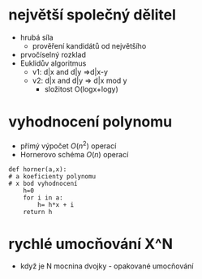 # největší společný dělitel
- hrubá síla
    - prověření kandidátů od největšího
- prvočíselný rozklad
- Euklidův algoritmus
    - v1: d|x and d|y =>d|x-y
    - v2: d|x and d|y => d|x mod y
        - složitost O(logx+logy)
# vyhodnocení polynomu
- přímý výpočet $O(n^2)$ operací
- Hornerovo schéma $O(n)$ operací
```
def horner(a,x):
# a koeficienty polynomu
# x bod vyhodnocení
    h=0
    for i in a:
        h= h*x + i
    return h 
```
# rychlé umocňování X^N
- když je N mocnina dvojky - opakované umocňování
